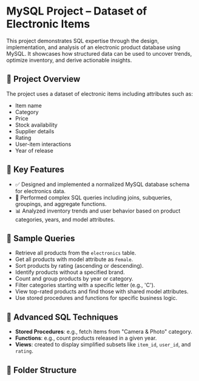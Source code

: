 # MySQL Project – Dataset of Electronic Items

This project demonstrates SQL expertise through the design, implementation, and analysis of an electronic product database using MySQL. It showcases how structured data can be used to uncover trends, optimize inventory, and derive actionable insights.

## 📁 Project Overview

The project uses a dataset of electronic items including attributes such as:

- Item name
- Category
- Price
- Stock availability
- Supplier details
- Rating
- User-item interactions
- Year of release

## 📌 Key Features

- ✅ Designed and implemented a normalized MySQL database schema for electronics data.
- 🔎 Performed complex SQL queries including joins, subqueries, groupings, and aggregate functions.
- 📊 Analyzed inventory trends and user behavior based on product categories, years, and model attributes.

## 🧠 Sample Queries

- Retrieve all products from the `electronics` table.
- Get all products with model attribute as `Female`.
- Sort products by rating (ascending or descending).
- Identify products without a specified brand.
- Count and group products by year or category.
- Filter categories starting with a specific letter (e.g., 'C').
- View top-rated products and find those with shared model attributes.
- Use stored procedures and functions for specific business logic.

## 🧰 Advanced SQL Techniques

- **Stored Procedures**: e.g., fetch items from "Camera & Photo" category.
- **Functions**: e.g., count products released in a given year.
- **Views**: created to display simplified subsets like `item_id`, `user_id`, and `rating`.

## 📂 Folder Structure

